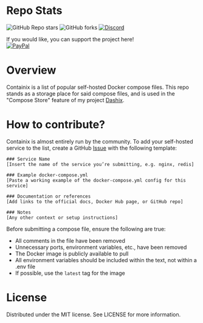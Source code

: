 # Repo Stats
![GitHub Repo stars](https://img.shields.io/github/stars/LukeGus/Containix?style=flat&label=Stars)
![GitHub forks](https://img.shields.io/github/forks/LukeGus/Containix?style=flat&label=Forks)
<a href="https://discord.gg/jVQGdvHDrf"><img alt="Discord" src="https://img.shields.io/discord/1347374268253470720"></a>

If you would like, you can support the project here!\
[![PayPal](https://img.shields.io/badge/PayPal-00457C?style=for-the-badge&logo=paypal&logoColor=white)](https://paypal.me/LukeGustafson803)

# Overview
Containix is a list of popular self-hosted Docker compose files. This repo stands as a storage place for said compose files, and is used in the "Compose Store" feature of my project [Dashix]("https://dashix.dev").

# How to contribute?

Containix is almost entirely run by the community. To add your self-hosted service to the list, create a GitHub [Issue]("https://github.com/LukeGus/Containix/issues") with the following template:
```
### Service Name
[Insert the name of the service you’re submitting, e.g. nginx, redis]

### Example docker-compose.yml
[Paste a working example of the docker-compose.yml config for this service]

### Documentation or references
[Add links to the official docs, Docker Hub page, or GitHub repo]

### Notes
[Any other context or setup instructions]
```
Before submitting a compose file, ensure the following are true:
- All comments in the file have been removed
- Unnecessary ports, environment variables, etc., have been removed
- The Docker image is publicly available to pull
- All environment variables should be included within the text, not within a .env file
- If possible, use the `latest` tag for the image

# License
Distributed under the MIT license. See LICENSE for more information.
